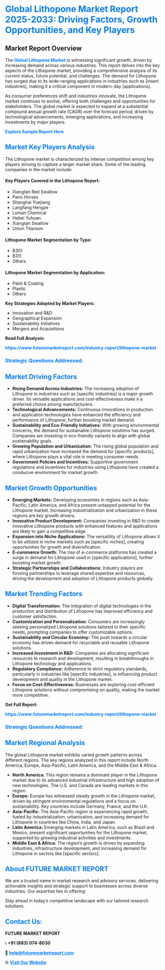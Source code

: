<h1 style="color: #007BFF;">Global Lithopone Market Report 2025-2033: Driving Factors, Growth Opportunities, and Key Players</h1>

<section id="overview">
<h2>Market Report Overview</h2>
<p>The <a href="https://www.futuremarketreport.com/industry-report/lithopone-market" style="color: #007BFF; text-decoration: none;"><strong>Global Lithopone Market</strong></a> is witnessing significant growth, driven by increasing demand across various industries. This report delves into the key aspects of the Lithopone market, providing a comprehensive analysis of its current status, future potential, and challenges. The demand for Lithopone has surged due to its wide-ranging applications in industries such as [insert industries], making it a critical component in modern-day [applications].</p>
<p>As consumer preferences shift and industries innovate, the Lithopone market continues to evolve, offering both challenges and opportunities for stakeholders. The global market is expected to expand at a substantial compound annual growth rate (CAGR) over the forecast period, driven by technological advancements, emerging applications, and increasing investments by major players.</p>
</section>

<section id="overview">
<p><a href="https://www.futuremarketreport.com/request-sample/reportId=60704" style="color: #007BFF; text-decoration: none;"><strong>Explore Sample Report Here</strong></a></p>
</section>

<section id="key-players">
<h2 style="color: #007BFF;">Market Key Players Analysis</h2>
<p>The Lithopone market is characterized by intense competition among key players striving to capture a larger market share. Some of the leading companies in the market include:</p>
<h4>Key Players Covered in the Lithopone Report:</h4>
<ul><li>Xiangtan Red Swallow</li><li>Paris Horses</li><li>Shanghai Yuejiang</li><li>Langfang Hengze</li><li>Loman Chemical</li><li>Hebei Yuhuan</li><li>Xiangtan Swallow</li><li>Union Titanium</li></ul>
<h4>Lithopone Market Segmentation by Type:</h4>
<ul><li>B301</li><li>B311</li><li>Others</li></ul>

<h4>Lithopone Market Segmentation by Application:</h4>
<ul><li>Paint &amp; Coating</li><li>Plastic</li><li>Others</li></ul>
<p><strong>Key Strategies Adopted by Market Players:</strong></p>
<ul>
<li>Innovation and R&D</li>
<li>Geographical Expansion</li>
<li>Sustainability Initiatives</li>
<li>Mergers and Acquisitions</li>
</ul>
</section>

<section>
<p><strong>Read Full Analysis: </strong></p><a href="https://www.futuremarketreport.com/industry-report/lithopone-market" style="color: #007BFF; text-decoration: none;"><strong>https://www.futuremarketreport.com/industry-report/lithopone-market</strong></a>
<h3 style="color: #007BFF;">Strategic Questions Addressed:</h3>
</section>

<section id="driving-factors">
<h2 style="color: #007BFF;">Market Driving Factors</h2>
<ul>
<li><strong>Rising Demand Across Industries:</strong> The increasing adoption of Lithopone in industries such as [specific industries] is a major growth driver. Its versatile applications and cost-effectiveness make it a preferred choice among manufacturers.</li>
<li><strong>Technological Advancements:</strong> Continuous innovations in production and application technologies have enhanced the efficiency and performance of Lithopone, further boosting market demand.</li>
<li><strong>Sustainability and Eco-Friendly Initiatives:</strong> With growing environmental concerns, the demand for sustainable Lithopone solutions has surged. Companies are investing in eco-friendly variants to align with global sustainability goals.</li>
<li><strong>Growing Population and Urbanization:</strong> The rising global population and rapid urbanization have increased the demand for [specific products], where Lithopone plays a vital role in meeting consumer needs.</li>
<li><strong>Government Policies and Incentives:</strong> Supportive government regulations and incentives for industries using Lithopone have created a conducive environment for market growth.</li>
</ul>
</section>

<section id="growth-opportunities">
<h2 style="color: #007BFF;">Market Growth Opportunities</h2>
<ul>
<li><strong>Emerging Markets:</strong> Developing economies in regions such as Asia-Pacific, Latin America, and Africa present untapped potential for the Lithopone market. Increasing industrialization and urbanization in these regions are key growth drivers.</li>
<li><strong>Innovative Product Development:</strong> Companies investing in R&D to create innovative Lithopone products with enhanced features and applications are likely to gain a competitive edge.</li>
<li><strong>Expansion into Niche Applications:</strong> The versatility of Lithopone allows it to be utilized in niche markets such as [specific niches], creating opportunities for growth and diversification.</li>
<li><strong>E-commerce Growth:</strong> The rise of e-commerce platforms has created a surge in demand for Lithopone used in [specific applications], further boosting market growth.</li>
<li><strong>Strategic Partnerships and Collaborations:</strong> Industry players are forming partnerships to leverage shared expertise and resources, driving the development and adoption of Lithopone products globally.</li>
</ul>
</section>

<section id="trending-factors">
<h2 style="color: #007BFF;">Market Trending Factors</h2>
<ul>
<li><strong>Digital Transformation:</strong> The integration of digital technologies in the production and distribution of Lithopone has improved efficiency and customer satisfaction.</li>
<li><strong>Customization and Personalization:</strong> Consumers are increasingly seeking personalized Lithopone solutions tailored to their specific needs, prompting companies to offer customizable options.</li>
<li><strong>Sustainability and Circular Economy:</strong> The push towards a circular economy has driven demand for recyclable and reusable Lithopone solutions.</li>
<li><strong>Increased Investment in R&D:</strong> Companies are allocating significant resources to research and development, resulting in breakthroughs in Lithopone technology and applications.</li>
<li><strong>Regulatory Compliance:</strong> Adherence to strict regulatory standards, particularly in industries like [specific industries], is influencing product development and quality in the Lithopone market.</li>
<li><strong>Focus on Cost-Effectiveness:</strong> Businesses are exploring cost-efficient Lithopone solutions without compromising on quality, making the market more competitive.</li>
</ul>
</section>

<section>
<p><strong>Get Full Report: </strong></p><a href="https://www.futuremarketreport.com/industry-report/lithopone-market" style="color: #007BFF; text-decoration: none;"><strong>https://www.futuremarketreport.com/industry-report/lithopone-market</strong></a>
<h3 style="color: #007BFF;">Strategic Questions Addressed:</h3>
</section>


<section id="regional-analysis">
<h2 style="color: #007BFF;">Market Regional Analysis</h2>
<p>The global Lithopone market exhibits varied growth patterns across different regions. The key regions analyzed in this report include North America, Europe, Asia-Pacific, Latin America, and the Middle East & Africa:</p>
<ul>
<li><strong>North America:</strong> This region remains a dominant player in the Lithopone market due to its advanced industrial infrastructure and high adoption of new technologies. The U.S. and Canada are leading markets in this region.</li>
<li><strong>Europe:</strong> Europe has witnessed steady growth in the Lithopone market, driven by stringent environmental regulations and a focus on sustainability. Key countries include Germany, France, and the U.K.</li>
<li><strong>Asia-Pacific:</strong> The Asia-Pacific region is experiencing rapid growth, fueled by industrialization, urbanization, and increasing demand for Lithopone in countries like China, India, and Japan.</li>
<li><strong>Latin America:</strong> Emerging markets in Latin America, such as Brazil and Mexico, present significant opportunities for the Lithopone market, supported by growing industrial activities and investments.</li>
<li><strong>Middle East & Africa:</strong> The region’s growth is driven by expanding industries, infrastructure development, and increasing demand for Lithopone in sectors like [specific sectors].</li>
</ul>
</section>

<footer>
<h2 style="color: #007BFF;">About FUTURE MARKET REPORT</h2>
<p>We are a trusted name in market research and advisory services, delivering actionable insights and strategic support to businesses across diverse industries. Our expertise lies in offering:</p>

<p>Stay ahead in today’s competitive landscape with our tailored research solutions.</p>

<h2 style="color: #007BFF;">Contact Us:</h2>
<p><strong>FUTURE MARKET REPORT</strong></p>
<p>📞 <strong>+91 (883) 074-8030</strong></p>
<p>📧 <strong><a href="mailto:help@futuremarketreport.com" style="color: #007BFF;">help@futuremarketreport.com</a></strong></p>
<p>🌐 <strong><a href="https://www.futuremarketreport.com/" style="color: #007BFF;">Visit Our Website</a></strong></p>
</footer>